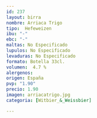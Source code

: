 ```yaml
---
id: 237
layout: birra
nombre: Arriaca Trigo
tipo:  Hefeweizen
ibu: "-"
ebc: "-"
maltas: No Especificado
lupulos: No Especificado
levaduras: No Especificado
formato: Botella 33cl.
volumen:  4.7 %
alergenos: 
origen: España
pvp: "1.90"
precio: 1.90
imagen: arriacatrigo.jpg
categoria: [Witbier_&_Weissbier]

---
```

